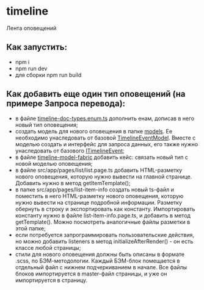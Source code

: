 # timeline
Лента оповещений

## Как запустить:
- npm i
- npm run dev
- для сборки npm run build

## Как добавить еще один тип оповещений (на примере Запроса перевода):
- в файле <a href="https://github.com/arseniyasokolov/timeline/blob/master/src/app/data/base/timeline-doc-types.enum.ts">timeline-doc-types.enum.ts</a> дополнить енам, дописав в него новый тип оповещения;
- создать модель для нового оповещения в папке <a href="https://github.com/arseniyasokolov/timeline/tree/master/src/app/data/models">models</a>. Ее необходимо унаследовать от базовой <a href="https://github.com/arseniyasokolov/timeline/blob/master/src/app/data/base/timeline-event.model.ts">TimelineEventModel</a>. Вместе с моделью создать и интерфейс для запроса данных, его также нужно унаследовать от базового <a href="https://github.com/arseniyasokolov/timeline/blob/master/src/app/data/base/timeline-event.model.ts">ITimelineEvent</a>;
- в файле <a href="https://github.com/arseniyasokolov/timeline/blob/master/src/app/data/base/timeline-model-fabric.ts">timeline-model-fabric</a> добавить кейс: связать новый тип c новой моделью оповещения;
- в файле src/app/pages/list/list.page.ts добавить HTML-разметку нового оповещения, которую нужно вывести на главной странице. Добавить нужно в метод getItemTemplate();
- в папке src/app/pages/list-item-info создать новый ts-файл и поместить в него HTML-разметку нового оповещения, которую нужно вывести на странице подробной информации. Разметку обернуть в строку и экспортировать как константу. Импортировать константу нужно в файле list-item-info.page.ts, и добавить в метод getTemplate(). Можно посмотреть аналогичные файлы разметки в этой папке;
- если потребуется запрограммировать пользовательские действия, но можно добавить listeners в метод initializeAfterRender() - он есть классе любой страницы;
- стили для нового оповещения должны быть описаны в формате .scss, по БЭМ-методологии. Каждый БЭМ-блок помещается в отдельный файл с нижнем подчеркиванием в начале. Все файлы блоков импортируется в master-файл страницы, и уже он импортируется в страницу.
